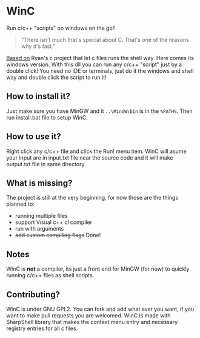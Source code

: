 # WinC
Run c/c++ "scripts" on windows on the go!!

> "There isn't much that's special about C. That's one of the reasons why it's fast."

[Based on](https://github.com/ryanmjacobs/c) Ryan's c project that let c files runs the shell way.
Here comes its windows version.
With this dll you can run any c/c++ "script" just by a double click!
You need no IDE or terminals, just do it the windows and shell way and double click the script to run it!



## How to install it?
Just make sure you have MinGW and it ```..\MinGW\bin``` is in the ```%PATH%```. Then run install.bat file to setup WinC.

## How to use it?
Right click any c/c++ file and click the Run! menu item. WinC will asume your input are in input.txt file near
the source code and it will make output.txt file in same directory.

## What is missing?
The project is still at the very beginning, for now those are the things planned to:
- running multiple files
- support Visual c++ cl compiler
- run with arguments
- ~~add custom compiling flags~~ Done!

## Notes
WinC is **not** a compiler, its just a front end for MinGW (for now) to quickly running c/c++ files as shell scripts.

## Contributing?
WinC is under GNU GPL2. You can fork and add what ever you want, if you want to make pull requests you are welcomed.
WinC is made with SharpShell library that makes the context menu entry and necessary registry entries for all c files.
